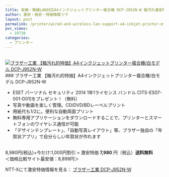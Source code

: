 ```yaml
---
title: 有線・無線LAN対応A4インクジェットプリンター複合機 DCP-J952N-W 箱汚れ激安特価7,980円！送料無料！
author: 激安・格安・特価情報ツウ
layout: post
permalink: /printer/wired-and-wireless-lan-support-a4-inkjet-printer-mfp-dcp-j952n-w-7980.html
pvc_views:
  - 19738
categories:
  - プリンター
---
```

<div class="img-bg2 img_L">
  <a href="http://px.a8.net/svt/ejp?a8mat=ZYP6S+8IMA3E+S1Q+BWGDT&#038;a8ejpredirect=http://nttxstore.jp/_II_BR14430879" target="_blank"><br /> <img border="0" alt="ブラザー工業 【箱汚れ的特価】A4インクジェットプリンター複合機/白モデル DCP-J952N-W" src="http://image.nttxstore.jp/l2_images/B/BR/BR14430879.jpg" data-recalc-dims="1" /></a>
</div>
### ブラザー工業 【箱汚れ的特価】A4インクジェットプリンター複合機/白モデル DCP-J952N-W
<!--more-->

  * ESET パーソナル セキュリティ 2014 1年1ライセンス バンドル CITS-ES07-001-D01]をプレゼント！（無料）
  * 写真や動画を楽しく管理。CD/DVD/BDレーベルプリント
  * 用紙代も1/2に。便利な自動両面プリント
  * 無料専用アプリケーションをダウンロードすることで、プリンターとスマートフォンのワイヤレス通信が可能
  * 「デザインテンプレート」、「自動写真レイアウト」等、ブラザー独自の「年賀状アプリ」で自分らしい年賀状が作れます

<br clear="all" />8,980円(税込)+今だけ:1,000円割引 = 激安特価 <span class="tokka-price"><strong>7,980</strong></span> 円（税込）**送料無料**  
＜価格比較サイト最安値：8,899円＞  
  
NTT-Xにて激安特価情報を見る： <span class="fs150p"><a href="http://px.a8.net/svt/ejp?a8mat=ZYP6S+8IMA3E+S1Q+BWGDT&#038;a8ejpredirect=http://nttxstore.jp/_II_BR14430879" target="_blank">ブラザー工業 DCP-J952N-W</a></span>